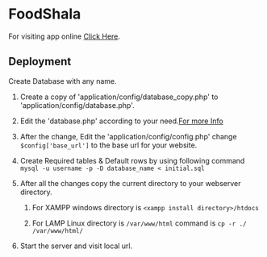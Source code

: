 # FoodShala

For visiting app online [Click Here](https://foodshala2021.000webhostapp.com/).

## Deployment

Create Database with any name.

1. Create a copy of 'application/config/database_copy.php' to 'application/config/database.php'.

2. Edit the 'database.php' according to your need.[For more Info](https://codeigniter.com/userguide3/database/configuration.html)

3. After the change, Edit the 'application/config/config.php' change `$config['base_url']` to the base url for your website.

4. Create Required tables & Default rows by using following command ```mysql -u username -p -D database_name < initial.sql```

5. After all the changes copy the current directory to your webserver directory.

   1. For XAMPP windows directory is `<xampp install directory>/htdocs`

   2. For LAMP Linux directory is `/var/www/html` command is ```cp -r ./ /var/www/html/```

6. Start the server and visit local url.

